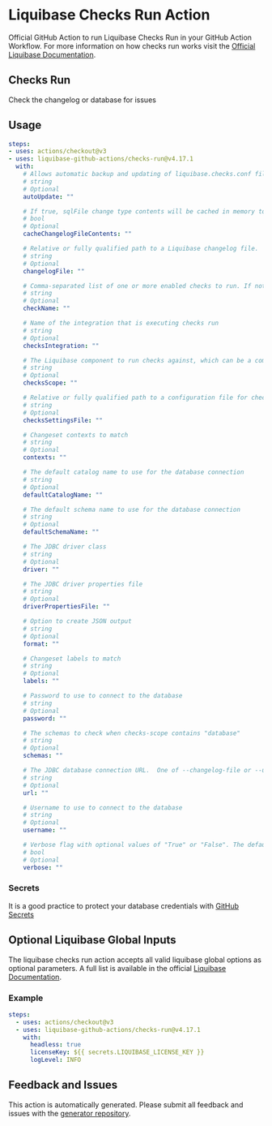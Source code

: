 # Liquibase Checks Run Action
Official GitHub Action to run Liquibase Checks Run in your GitHub Action Workflow. For more information on how checks run works visit the [Official Liquibase Documentation](https://docs.liquibase.com/commands/home.html).
## Checks Run
Check the changelog or database for issues
## Usage
```yaml
steps:
- uses: actions/checkout@v3
- uses: liquibase-github-actions/checks-run@v4.17.1
  with:
    # Allows automatic backup and updating of liquibase.checks.conf file when new quality checks are available. Options: [on|off]
    # string
    # Optional
    autoUpdate: ""

    # If true, sqlFile change type contents will be cached in memory to improve performance, at the cost of higher memory usage. To reduce memory usage, set this to false.
    # bool
    # Optional
    cacheChangelogFileContents: ""

    # Relative or fully qualified path to a Liquibase changelog file.  One of --changelog-file or --url is required.
    # string
    # Optional
    changelogFile: ""

    # Comma-separated list of one or more enabled checks to run. If not specified, all enabled checks will run. Example: --check-name=shortname1,shortname2,shortname3
    # string
    # Optional
    checkName: ""

    # Name of the integration that is executing checks run
    # string
    # Optional
    checksIntegration: ""

    # The Liquibase component to run checks against, which can be a comma separated list
    # string
    # Optional
    checksScope: ""

    # Relative or fully qualified path to a configuration file for checks execution
    # string
    # Optional
    checksSettingsFile: ""

    # Changeset contexts to match
    # string
    # Optional
    contexts: ""

    # The default catalog name to use for the database connection
    # string
    # Optional
    defaultCatalogName: ""

    # The default schema name to use for the database connection
    # string
    # Optional
    defaultSchemaName: ""

    # The JDBC driver class
    # string
    # Optional
    driver: ""

    # The JDBC driver properties file
    # string
    # Optional
    driverPropertiesFile: ""

    # Option to create JSON output
    # string
    # Optional
    format: ""

    # Changeset labels to match
    # string
    # Optional
    labels: ""

    # Password to use to connect to the database
    # string
    # Optional
    password: ""

    # The schemas to check when checks-scope contains "database"
    # string
    # Optional
    schemas: ""

    # The JDBC database connection URL.  One of --changelog-file or --url is required.
    # string
    # Optional
    url: ""

    # Username to use to connect to the database
    # string
    # Optional
    username: ""

    # Verbose flag with optional values of "True" or "False". The default is "False".
    # bool
    # Optional
    verbose: ""

```

### Secrets
It is a good practice to protect your database credentials with [GitHub Secrets](https://docs.github.com/en/actions/security-guides/encrypted-secrets)

## Optional Liquibase Global Inputs
The liquibase checks run action accepts all valid liquibase global options as optional parameters. A full list is available in the official [Liquibase Documentation](https://docs.liquibase.com/parameters/command-parameters.html).

### Example
```yaml
steps:
  - uses: actions/checkout@v3
  - uses: liquibase-github-actions/checks-run@v4.17.1
    with:
      headless: true
      licenseKey: ${{ secrets.LIQUIBASE_LICENSE_KEY }}
      logLevel: INFO
```

## Feedback and Issues
This action is automatically generated. Please submit all feedback and issues with the [generator repository](https://github.com/liquibase/github-action-generator/issues).
